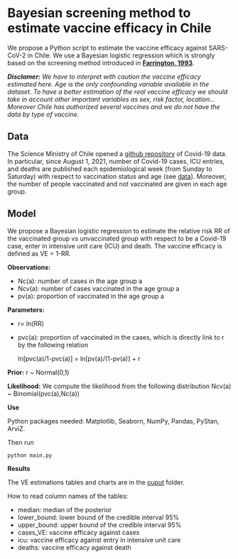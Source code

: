 # Bayesian screening method to estimate vaccine efficacy in Chile

We propose a Python script to estimate the vaccine efficacy against SARS-CoV-2 in Chile. We use a Bayesian logistic regression which is strongly based on the screening method introduced in
**[Farrington, 1993](https://pubmed.ncbi.nlm.nih.gov/8225751/)**.

_**Disclamer:** We have to interpret with caution the vaccine efficacy estimated here. Age is the only confounding variable available in the dataset. To have a better estimation of the real vaccine efficacy we should take in account other important variables as sex, risk factor, location... Moreover Chile has authorized several vaccines and we do not have the data by type of vaccine._

## Data

The Science Ministry of Chile opened a [github repository](https://github.com/MinCiencia/Datos-COVID19/) of Covid-19 data. In particular, since August 1, 2021,
number of Covid-19 cases, ICU entries, and deaths are published each epidemiological week (from Sunday to Saturday) with respect to vaccination status and age (see [data](https://github.com/MinCiencia/Datos-COVID19/tree/master/output/producto89)). Moreover, the number of people vaccinated and not vaccinated are given in each age group.

## Model

We propose a Bayesian logistic regression to estimate the relative risk RR of the vaccinated group vs unvaccinated group with respect to be a Covid-19 case, enter in intensive unit care (ICU) and death. The vaccine efficacy is defined as VE = 1-RR.

**Observations:**

<!-- - $N_{c}[a]$: number of cases in the age group $a$ -->
<!-- - $N_{c,v}[a]$: number of cases vaccinated in the age group $a$ -->
<!-- - $p_{v}[a]$: proportion of vaccinated in the age group $a$ -->

- Nc(a): number of cases in the age group a
- Ncv(a): number of cases vaccinated in the age group a
- pv(a): proportion of vaccinated in the age group a

**Parameters:**

- r= ln(RR)
- pvc(a): proportion of vaccinated in the cases, which is directly link to r by the following relation

  ln[pvc(a)/1-pvc(a)] = ln[pv(a)/(1-pv(a)] + r

**Prior:** r ~ Normal(0,1)

**Likelihood:** We compute the likelihood from the following distribution
Ncv(a) ~ Binomial(pvc(a),Nc(a))

**Use**

Python packages needed: Matplotlib, Seaborn, NumPy, Pandas, PyStan, ArviZ.

Then run

```
python main.py
```

**Results**

The VE estimations tables and charts are in the [ouput](https://github.com/AntoineBraultChile/bayesian-screening-method/tree/main/output) folder.

How to read column names of the tables:

- median: median of the posterior
- lower_bound: lower bound of the credible interval 95%
- upper_bound: upper bound of the credible interval 95%
- cases_VE: vaccine efficacy against cases
- icu: vaccine efficacy against entry in intensive unit care
- deaths: vaccine efficacy against death
